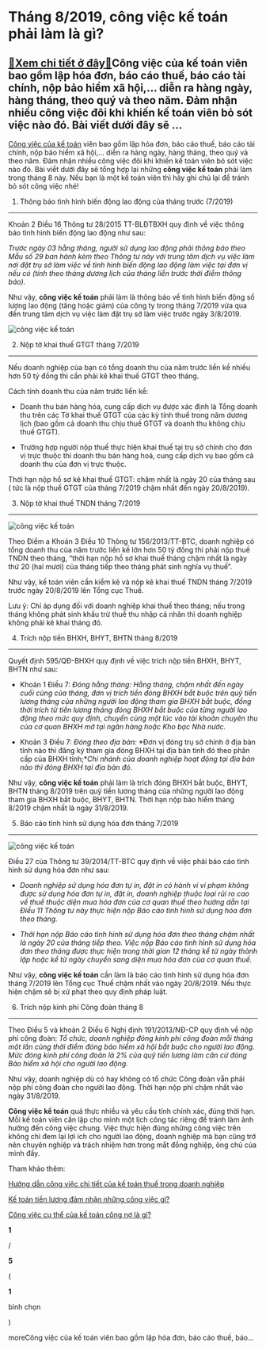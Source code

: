 Tháng 8/2019, công việc kế toán phải làm là gì?
===============================================

[:gift:Xem chi tiết ở đây:gift:](https://hddtvn.com/thang-8-2019-cong-viec-ke-toan-phai-lam-la-gi/)Công việc của kế toán viên bao gồm lập hóa đơn, báo cáo thuế, báo cáo tài chính, nộp bảo hiểm xã hội,… diễn ra hàng ngày, hàng tháng, theo quý và theo năm. Đảm nhận nhiều công việc đôi khi khiến kế toán viên bỏ sót việc nào đó. Bài viết dưới đây sẽ …
----------------------------------------------------------------------------------------------------------------------------------------------------------------------------------------------------------------------------------------------------------

[Công việc của kế toán](#) viên bao gồm lập hóa đơn, báo cáo thuế, báo cáo tài chính, nộp bảo hiểm xã hội,… diễn ra hàng ngày, hàng tháng, theo quý và theo năm. Đảm nhận nhiều công việc đôi khi khiến kế toán viên bỏ sót việc nào đó. Bài viết dưới đây sẽ tổng hợp lại những **công việc kế toán** phải làm trong tháng 8 này. Nếu bạn là một kế toán viên thì hãy ghi chú lại để tránh bỏ sót công việc nhé!


1. Thông báo tình hình biến động lao động của tháng trước (7/2019)
------------------------------------------------------------------


Khoản 2 Điều 16 Thông tư 28/2015 TT-BLĐTBXH quy định về việc thông báo tình hình biến động lao động như sau:


*Trước ngày 03 hằng tháng, người sử dụng lao động phải thông báo theo Mẫu số 29 ban hành kèm theo Thông tư này với trung tâm dịch vụ việc làm nơi đặt trụ sở làm việc về tình hình biến động lao động làm việc tại đơn vị nếu có (tính theo tháng dương lịch của tháng liền trước thời điểm thông báo).*


Như vậy, **công việc kế toán** phải làm là thông báo về tình hình biến động số lượng lao động (tăng hoặc giảm) của công ty trong tháng 7/2019 vừa qua đến trung tâm dịch vụ việc làm đặt trụ sở làm việc trước ngày 3/8/2019.


![công việc kế toán](https://hddtvn.com/wp-content/uploads/2021/01/ke-toan-noi-bo-la-gì-mo-ta-cong-viec-ke-toan-noi-bo-trong-nha-hang-khach-san-1.jpeg)


2. Nộp tờ khai thuế GTGT tháng 7/2019
-------------------------------------


Nếu doanh nghiệp của bạn có tổng doanh thu của năm trước liền kề nhiều hơn 50 tỷ đồng thì cần phải kê khai thuế GTGT theo tháng.


Cách tính doanh thu của năm trước liền kề:




* Doanh thu bán hàng hóa, cung cấp dịch vụ được xác định là Tổng doanh thu trên các Tờ khai thuế GTGT của các kỳ tính thuế trong năm dương lịch (bao gồm cả doanh thu chịu thuế GTGT và doanh thu không chịu thuế GTGT).

* Trường hợp người nộp thuế thực hiện khai thuế tại trụ sở chính cho đơn vị trực thuộc thì doanh thu bán hàng hoá, cung cấp dịch vụ bao gồm cả doanh thu của đơn vị trực thuộc.



Thời hạn nộp hồ sơ kê khai thuế GTGT: chậm nhất là ngày 20 của tháng sau ( tức là nộp thuế GTGT của tháng 7/2019 chậm nhất đến ngày 20/8/2019).


3. Nộp tờ khai thuế TNDN tháng 7/2019
-------------------------------------


![công việc kế toán](https://hddtvn.com/wp-content/uploads/2021/01/cong-viec-cua-ke-toan-truong-4-2.jpg)


Theo Điểm a Khoản 3 Điều 10 Thông tư 156/2013/TT-BTC, doanh nghiệp có tổng doanh thu của năm trước liền kề lớn hơn 50 tỷ đồng thì phải nộp thuế TNDN theo tháng, “thời hạn nộp hồ sơ khai thuế tháng chậm nhất là ngày thứ 20 (hai mươi) của tháng tiếp theo tháng phát sinh nghĩa vụ thuế”.


Như vậy, kế toán viên cần kiểm kê và nộp kê khai thuế TNDN tháng 7/2019 trước ngày 20/8/2019 lên Tổng cục Thuế.


Lưu ý: Chỉ áp dụng đối với doanh nghiệp khai thuế theo tháng; nếu trong tháng không phát sinh khấu trừ thuế thu nhập cá nhân thì doanh nghiệp không phải kê khai tháng đó.


4. Trích nộp tiền BHXH, BHYT, BHTN tháng 8/2019
-----------------------------------------------


Quyết định 595/QĐ-BHXH quy định về việc trích nộp tiền BHXH, BHYT, BHTN như sau:




* Khoản 1 Điều 7: *Đóng hằng tháng: Hằng tháng, chậm nhất đến ngày cuối cùng của tháng, đơn vị trích tiền đóng BHXH bắt buộc trên quỹ tiền lương tháng của những người lao động tham gia BHXH bắt buộc, đồng thời trích từ tiền lương tháng đóng BHXH bắt buộc của từng người lao động theo mức quy định, chuyển cùng một lúc vào tài khoản chuyên thu của cơ quan BHXH mở tại ngân hàng hoặc Kho bạc Nhà nước.*

* Khoản 3 Điều 7: *Đóng theo địa bàn:* *Đơn vị đóng trụ sở chính ở địa bàn tỉnh nào thì đăng ký tham gia đóng BHXH tại địa bàn tỉnh đó theo phân cấp của BHXH tỉnh;**Chi nhánh của doanh nghiệp hoạt động tại địa bàn nào thì đóng BHXH tại địa bàn đó*.



Như vậy, **công việc kế toán** phải làm là trích đóng BHXH bắt buộc, BHYT, BHTN tháng 8/2019 trên quỹ tiền lương tháng của những người lao động tham gia BHXH bắt buộc, BHYT, BHTN. Thời hạn nộp bảo hiểm tháng 8/2019 chậm nhất là ngày 31/8/2019.


5. Báo cáo tình hình sử dụng hóa đơn tháng 7/2019
-------------------------------------------------


![công việc kế toán](https://hddtvn.com/wp-content/uploads/2021/01/VmjU-7ws1K.jpg)


Điều 27 của Thông tư 39/2014/TT-BTC quy định về việc phải báo cáo tình hình sử dụng hóa đơn như sau:




* *Doanh nghiệp sử dụng hóa đơn tự in, đặt in có hành vi vi phạm không được sử dụng hóa đơn tự in, đặt in, doanh nghiệp thuộc loại rủi ro cao về thuế thuộc diện mua hóa đơn của cơ quan thuế theo hướng dẫn tại Điều 11 Thông tư này thực hiện nộp Báo cáo tình hình sử dụng hóa đơn theo tháng.*

* *Thời hạn nộp Báo cáo tình hình sử dụng hóa đơn theo tháng chậm nhất là ngày 20 của tháng tiếp theo. Việc nộp Báo cáo tình hình sử dụng hóa đơn theo tháng được thực hiện trong thời gian 12 tháng kể từ ngày thành lập hoặc kể từ ngày chuyển sang diện mua hóa đơn của cơ quan thuế.*



Như vậy, **công việc kế toán** cần làm là báo cáo tình hình sử dụng hóa đơn tháng 7/2019 lên Tổng cục Thuế chậm nhất vào ngày 20/8/2019. Nếu thực hiện chậm sẽ bị xử phạt theo quy định pháp luật.


6. Trích nộp kinh phí Công đoàn tháng 8
---------------------------------------


Theo Điều 5 và khoản 2 Điều 6 Nghị định 191/2013/NĐ-CP quy định về nộp phí công đoàn: *Tổ chức, doanh nghiệp đóng kinh phí công đoàn mỗi tháng một lần cùng thời điểm đóng bảo hiểm xã hội bắt buộc cho người lao động. Mức đóng kinh phí công đoàn là 2% của quỹ tiền lương làm căn cứ đóng Bảo hiểm xã hội cho người lao động.*


Như vậy, doanh nghiệp dù có hay không có tổ chức Công đoàn vẫn phải nộp phí công đoàn cho người lao động. Thời hạn nộp phí chậm nhất vào ngày 31/8/2019.


**Công việc kế toán** quả thực nhiều và yêu cầu tính chính xác, đúng thời hạn. Mỗi kế toán viên cần lập cho mình một lịch công tác riêng để tránh làm ảnh hưởng đến công việc chung. Việc thực hiện đúng những công việc trên không chỉ đem lại lợi ích cho người lao động, doanh nghiệp mà bạn cũng trở nên chuyên nghiệp và trách nhiệm hơn trong mắt đồng nghiệp, ông chủ của mình đấy.


Tham khảo thêm:





[Hướng dẫn công việc chi tiết của kế toán thuế trong doanh nghiệp](#)





[Kế toán tiền lương đảm nhận những công việc gì?](#)





[Công việc cụ thể của kế toán công nợ là gì?](#)

















































**1**  

/  

**5**  

(  

**1**  

  

 bình chọn   

)


moreCông việc của kế toán viên bao gồm lập hóa đơn, báo cáo thuế, báo…

